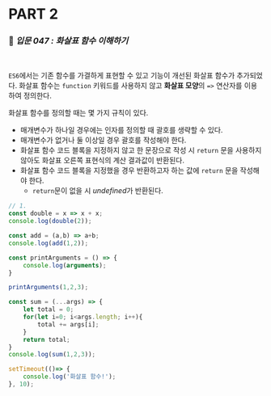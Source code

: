 # PART 2

###  :pencil: ***입문 047 :  화살표 함수 이해하기***

<br>

`ES6`에서는 기존 함수를 가결하게 표현할 수 있고 기능이 개선된 화살표 함수가 추가되었다. 화살표 함수는 `function` 키워드를 사용하지 않고 **화살표 모양**의 `=>` 연산자를 이용하여 정의한다. 

화살표 함수를 정의할 때는 몇 가지 규칙이 있다.

- 매개변수가 하나일 경우에는 인자를 정의할 때 괄호를 생략할 수 있다.
- 매개변수가 없거나 둘 이상일 경우 괄호를 작성해야 한다.
- 화살표 함수 코드 블록을 지정하지 않고 한 문장으로 작성 시 `return` 문을 사용하지 않아도 화살표 오른쪽 표현식의 계산 결과값이 반환된다.
- 화살표 함수 코드 블록을 지정했을 경우 반환하고자 하는 값에 `return` 문을 작성해야 한다.
  - `return`문이 없을 시 *undefined*가 반환된다.

```javascript
// 1.
const double = x => x + x;
console.log(double(2));

const add = (a,b) => a+b;
console.log(add(1,2));

const printArguments = () => {
    console.log(arguments);
}

printArguments(1,2,3);

const sum = (...args) => {
    let total = 0;
    for(let i=0; i<args.length; i++){
        total += args[i];
    }
    return total;
}
console.log(sum(1,2,3));

setTimeout(()=> {
    console.log('화살표 함수!');
}, 10);
```




